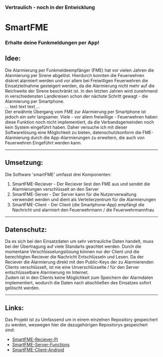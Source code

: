 ### Vertraulich - noch in der Entwicklung
# SmartFME
### Erhalte deine Funkmeldungen per App!
  
## Idee:
Die Alarmierung per Funkmeldeempfänger (FME) hat vor vielen Jahren die Alarmierung per Sirene abgelöst. Hierdurch konnten die Feuerwehren diskret alarmiert werden und vor allem bei Freiwilligen Feuerwehren die Einsatzteilnahme gesteigert werden, da die Alarmierung nicht mehr auf die Reichweite der Sirene beschränkt ist. In den letzten Jahren wird zunehmend in verschiedensten Landkreisen schon der nächste Schritt gewagt - die Alarmierung per Smartphone.  
... text text text ...  
Der erwähnte Übergang vom FME zur Alarmierung per Smartphone ist jedoch ein sehr langsamer. Viele - vor allem freiwillige - Feuerwehren haben diese Funktion noch nicht implementiert, da die Verbandsgemeinden noch kein System eingeführt haben. Daher versuche ich mit dieser Softwarelösung eine Möglichkeit zu bieten, datenschutzkonform die FME-Alarmierung durch die App-Alarmierungen zu erweitern, die auch von Feuerwehren Eingeführt werden kann.

---

## Umsetzung:
Die Software 'smartFME' umfasst drei Komponenten:  
1.  SmartFME-Reciever - Der Reciever liest den FME aus und sendet die Alarmierungen verschlüsselt an den Server
3.  SmartFME-Server - Der Server kann für die Nutzerverwaltung verwendet werden und dient als Verteilerzentrum für die Alarmierungen
4.  SmartFME-Client - Der Client (die Smartphone-App) empfängt die Nachricht und alarmiert den Feuerwehrmann / die Feuerwehrmannfrau

---

## Datenschutz:
Da es sich bei den Einsatzdaten um sehr vertrauliche Daten handelt, muss bei der Übertragung auf viele Standarts geachtet werden. Durch die momentane Verschlüsselungslösung können nur der Client und die berechtigten Reciever die Nachricht Entschlüsseln und Lesen. Da der Reciever die Alarmierung direkt mit den Public-Keys der zu Alarmierenden Clients verschlüsselt, ist nie eine Unverschlüsselte / für den Server entschlüsselbare Alarmierung im Internet.  
Zudem ist in den Clients keine Möglichkeit zum Speichern der Alarmdaten implementiert, wodurch die Daten nach abschließen des Einsatzes sofort gelöscht werden.

---

## Links:
Das Projekt ist zu Umfassend um in einem einzelnen Repository gespeichert zu werden, weswegen hier die dazugehörigen Repositorys gespeichert sind:
- [SmartFME-Reciever-Pi](https://github.com/Danmyrer/smartFME-Reciever)
- [SmartFME-Server-Functions](https://github.com/Danmyrer/SmartFME-Server)
- [SmartFME-Client-Android](https://github.com/Danmyrer/SmartFME-Client-Android)
